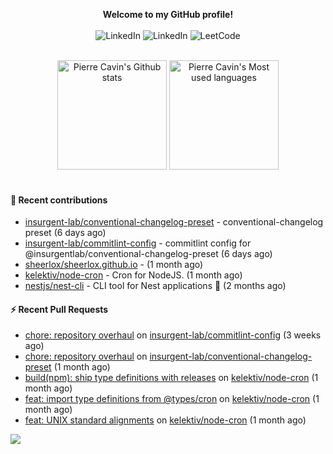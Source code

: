 <p align="center">
    <b>Welcome to my GitHub profile!</b>
    <br /><br />
    <a href="https://www.linkedin.com/in/pierre-cavin" target="_blank" style="text-decoration: none;">
        <img src="https://img.shields.io/badge/LinkedIn-0077b5?style=flat-square&logo=linkedin" alt="LinkedIn">
    </a>
    <a href="https://stackoverflow.com/users/5567941/pierre-c" target="_blank" style="text-decoration: none;">
        <img src="https://img.shields.io/badge/StackOverflow-9a9c9f?style=flat-square&logo=StackOverflow" alt="LinkedIn">
    </a>
    <a href="https://leetcode.com/sheerlox" target="_blank" style="text-decoration: none;">
        <img src="https://img.shields.io/badge/LeetCode-010001?style=flat-square&logo=LeetCode" alt="LeetCode">
    </a>
</p>
<br />
<div align="center">
  <a href="https://github-readme-stats.sherlox.io" style="display: inline-block;">
    <img src="https://github-readme-stats.sherlox.io/api?username=sheerlox&count_private=true&show_icons=true&hide=stars" alt="Pierre Cavin's Github stats" height="175px" />
  </a>
  
  <a href="https://github-readme-stats.sherlox.io" style="display: inline-block;">
    <img src="https://github-readme-stats.sherlox.io/api/top-langs/?username=sheerlox&layout=compact&exclude_repo=cerfi-notebooks,freqtrade-datas,cryptoroyale-gym,StackOverflow-Answers-Code,sheerlox.github.io" alt="Pierre Cavin's Most used languages" height="175px" />
  </a>
</div>
<br />

#### 🫶 Recent contributions

- [insurgent-lab/conventional-changelog-preset](https://github.com/insurgent-lab/conventional-changelog-preset) - conventional-changelog preset (6 days ago)
- [insurgent-lab/commitlint-config](https://github.com/insurgent-lab/commitlint-config) - commitlint config for @insurgentlab/conventional-changelog-preset (6 days ago)
- [sheerlox/sheerlox.github.io](https://github.com/sheerlox/sheerlox.github.io) -  (1 month ago)
- [kelektiv/node-cron](https://github.com/kelektiv/node-cron) - Cron for NodeJS. (1 month ago)
- [nestjs/nest-cli](https://github.com/nestjs/nest-cli) - CLI tool for Nest applications 🍹  (2 months ago)

#### ⚡ Recent Pull Requests

- [chore: repository overhaul](https://github.com/insurgent-lab/commitlint-config/pull/1) on [insurgent-lab/commitlint-config](https://github.com/insurgent-lab/commitlint-config) (3 weeks ago)
- [chore: repository overhaul](https://github.com/insurgent-lab/conventional-changelog-preset/pull/1) on [insurgent-lab/conventional-changelog-preset](https://github.com/insurgent-lab/conventional-changelog-preset) (1 month ago)
- [build(npm): ship type definitions with releases](https://github.com/kelektiv/node-cron/pull/670) on [kelektiv/node-cron](https://github.com/kelektiv/node-cron) (1 month ago)
- [feat: import type definitions from @types/cron](https://github.com/kelektiv/node-cron/pull/669) on [kelektiv/node-cron](https://github.com/kelektiv/node-cron) (1 month ago)
- [feat: UNIX standard alignments](https://github.com/kelektiv/node-cron/pull/667) on [kelektiv/node-cron](https://github.com/kelektiv/node-cron) (1 month ago)

![](https://hit.yhype.me/github/profile?user_id=11234273)

